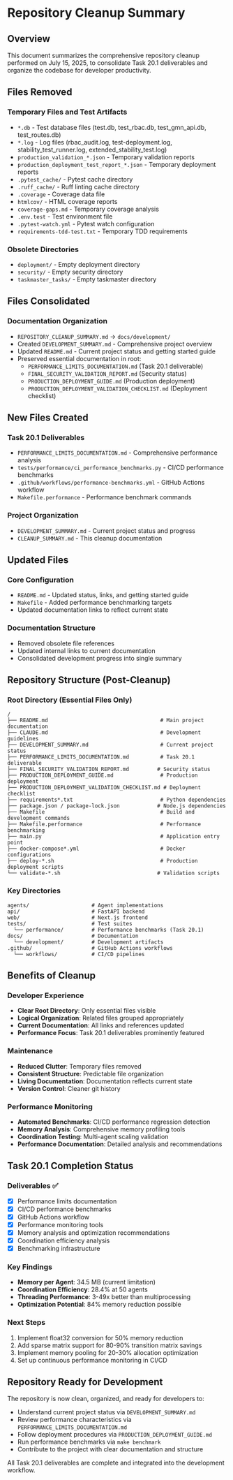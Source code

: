 # Repository Cleanup Summary

## Overview

This document summarizes the comprehensive repository cleanup performed on July 15, 2025, to consolidate Task 20.1 deliverables and organize the codebase for developer productivity.

## Files Removed

### Temporary Files and Test Artifacts

- `*.db` - Test database files (test.db, test_rbac.db, test_gmn_api.db, test_routes.db)
- `*.log` - Log files (rbac_audit.log, test-deployment.log, stability_test_runner.log, extended_stability_test.log)
- `production_validation_*.json` - Temporary validation reports
- `production_deployment_test_report_*.json` - Temporary deployment reports
- `.pytest_cache/` - Pytest cache directory
- `.ruff_cache/` - Ruff linting cache directory
- `.coverage` - Coverage data file
- `htmlcov/` - HTML coverage reports
- `coverage-gaps.md` - Temporary coverage analysis
- `.env.test` - Test environment file
- `.pytest-watch.yml` - Pytest watch configuration
- `requirements-tdd-test.txt` - Temporary TDD requirements

### Obsolete Directories

- `deployment/` - Empty deployment directory
- `security/` - Empty security directory
- `taskmaster_tasks/` - Empty taskmaster directory

## Files Consolidated

### Documentation Organization

- `REPOSITORY_CLEANUP_SUMMARY.md` → `docs/development/`
- Created `DEVELOPMENT_SUMMARY.md` - Comprehensive project overview
- Updated `README.md` - Current project status and getting started guide
- Preserved essential documentation in root:
  - `PERFORMANCE_LIMITS_DOCUMENTATION.md` (Task 20.1 deliverable)
  - `FINAL_SECURITY_VALIDATION_REPORT.md` (Security status)
  - `PRODUCTION_DEPLOYMENT_GUIDE.md` (Production deployment)
  - `PRODUCTION_DEPLOYMENT_VALIDATION_CHECKLIST.md` (Deployment checklist)

## New Files Created

### Task 20.1 Deliverables

- `PERFORMANCE_LIMITS_DOCUMENTATION.md` - Comprehensive performance analysis
- `tests/performance/ci_performance_benchmarks.py` - CI/CD performance benchmarks
- `.github/workflows/performance-benchmarks.yml` - GitHub Actions workflow
- `Makefile.performance` - Performance benchmark commands

### Project Organization

- `DEVELOPMENT_SUMMARY.md` - Current project status and progress
- `CLEANUP_SUMMARY.md` - This cleanup documentation

## Updated Files

### Core Configuration

- `README.md` - Updated status, links, and getting started guide
- `Makefile` - Added performance benchmarking targets
- Updated documentation links to reflect current state

### Documentation Structure

- Removed obsolete file references
- Updated internal links to current documentation
- Consolidated development progress into single summary

## Repository Structure (Post-Cleanup)

### Root Directory (Essential Files Only)

```
/
├── README.md                                    # Main project documentation
├── CLAUDE.md                                    # Development guidelines
├── DEVELOPMENT_SUMMARY.md                       # Current project status
├── PERFORMANCE_LIMITS_DOCUMENTATION.md          # Task 20.1 deliverable
├── FINAL_SECURITY_VALIDATION_REPORT.md         # Security status
├── PRODUCTION_DEPLOYMENT_GUIDE.md               # Production deployment
├── PRODUCTION_DEPLOYMENT_VALIDATION_CHECKLIST.md # Deployment checklist
├── requirements*.txt                            # Python dependencies
├── package.json / package-lock.json            # Node.js dependencies
├── Makefile                                     # Build and development commands
├── Makefile.performance                         # Performance benchmarking
├── main.py                                      # Application entry point
├── docker-compose*.yml                          # Docker configurations
├── deploy-*.sh                                  # Production deployment scripts
└── validate-*.sh                               # Validation scripts
```

### Key Directories

```
agents/                    # Agent implementations
api/                       # FastAPI backend
web/                       # Next.js frontend
tests/                     # Test suites
  └── performance/         # Performance benchmarks (Task 20.1)
docs/                      # Documentation
  └── development/         # Development artifacts
.github/                   # GitHub Actions workflows
  └── workflows/           # CI/CD pipelines
```

## Benefits of Cleanup

### Developer Experience

- **Clear Root Directory**: Only essential files visible
- **Logical Organization**: Related files grouped appropriately
- **Current Documentation**: All links and references updated
- **Performance Focus**: Task 20.1 deliverables prominently featured

### Maintenance

- **Reduced Clutter**: Temporary files removed
- **Consistent Structure**: Predictable file organization
- **Living Documentation**: Documentation reflects current state
- **Version Control**: Cleaner git history

### Performance Monitoring

- **Automated Benchmarks**: CI/CD performance regression detection
- **Memory Analysis**: Comprehensive memory profiling tools
- **Coordination Testing**: Multi-agent scaling validation
- **Performance Documentation**: Detailed analysis and recommendations

## Task 20.1 Completion Status

### Deliverables ✅

- [x] Performance limits documentation
- [x] CI/CD performance benchmarks
- [x] GitHub Actions workflow
- [x] Performance monitoring tools
- [x] Memory analysis and optimization recommendations
- [x] Coordination efficiency analysis
- [x] Benchmarking infrastructure

### Key Findings

- **Memory per Agent**: 34.5 MB (current limitation)
- **Coordination Efficiency**: 28.4% at 50 agents
- **Threading Performance**: 3-49x better than multiprocessing
- **Optimization Potential**: 84% memory reduction possible

### Next Steps

1. Implement float32 conversion for 50% memory reduction
1. Add sparse matrix support for 80-90% transition matrix savings
1. Implement memory pooling for 20-30% allocation optimization
1. Set up continuous performance monitoring in CI/CD

## Repository Ready for Development

The repository is now clean, organized, and ready for developers to:

- Understand current project status via `DEVELOPMENT_SUMMARY.md`
- Review performance characteristics via `PERFORMANCE_LIMITS_DOCUMENTATION.md`
- Follow deployment procedures via `PRODUCTION_DEPLOYMENT_GUIDE.md`
- Run performance benchmarks via `make benchmark`
- Contribute to the project with clear documentation and structure

All Task 20.1 deliverables are complete and integrated into the development workflow.
